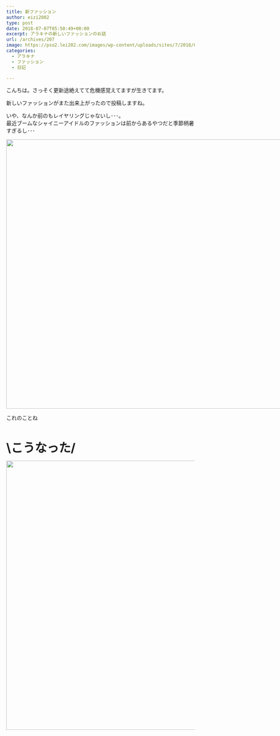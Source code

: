 ```yaml
---
title: 新ファッション
author: eizi2002
type: post
date: 2018-07-07T05:50:49+00:00
excerpt: アラキナの新しいファッションのお話
url: /archives/207
image: https://pso2.lei202.com/images/wp-content/uploads/sites/7/2018/07/pso20180707_143723_022.png
categories:
  - アラキナ
  - ファッション
  - 日記

---
```

こんちは。さっそく更新途絶えてて危機感覚えてますが生きてます。

新しいファッションがまた出来上がったので投稿しますね。

いや、なんか前のもレイヤリングじゃないし･･･。  
最近ブームなシャイニーアイドルのファッションは前からあるやつだと季節柄暑すぎるし･･･

<div id="attachment_256" style="width: 1290px" class="wp-caption alignnone">
  <a href="https://pso2.lei202.com/images/wp-content/uploads/sites/7/2018/07/pso20180625_220411_000.png" rel="lightbox[207]"><img aria-describedby="caption-attachment-256" loading="lazy" class="wp-image-256 size-full" src="https://pso2.lei202.com/images/wp-content/uploads/sites/7/2018/07/pso20180625_220411_000.png" alt="" width="1280" height="720" srcset="https://pso2.lei202.com/images/wp-content/uploads/sites/7/2018/07/pso20180625_220411_000.png 1280w, https://pso2.lei202.com/images/wp-content/uploads/sites/7/2018/07/pso20180625_220411_000-300x169.png 300w, https://pso2.lei202.com/images/wp-content/uploads/sites/7/2018/07/pso20180625_220411_000-768x432.png 768w, https://pso2.lei202.com/images/wp-content/uploads/sites/7/2018/07/pso20180625_220411_000-1024x576.png 1024w" sizes="(max-width: 1280px) 100vw, 1280px" /></a>
  
  <p id="caption-attachment-256" class="wp-caption-text">
    これのことね
  </p>
</div>

&nbsp;

<span style="font-size: 24pt;"><strong>\こうなった/</strong></span>

<a href="https://pso2.lei202.com/images/wp-content/uploads/sites/7/2018/07/pso20180707_143723_022.png" rel="lightbox[207]"><img loading="lazy" class="alignnone size-full wp-image-209" src="https://pso2.lei202.com/images/wp-content/uploads/sites/7/2018/07/pso20180707_143723_022.png" alt="" width="1280" height="720" srcset="https://pso2.lei202.com/images/wp-content/uploads/sites/7/2018/07/pso20180707_143723_022.png 1280w, https://pso2.lei202.com/images/wp-content/uploads/sites/7/2018/07/pso20180707_143723_022-300x169.png 300w, https://pso2.lei202.com/images/wp-content/uploads/sites/7/2018/07/pso20180707_143723_022-768x432.png 768w, https://pso2.lei202.com/images/wp-content/uploads/sites/7/2018/07/pso20180707_143723_022-1024x576.png 1024w" sizes="(max-width: 1280px) 100vw, 1280px" /></a>